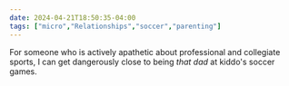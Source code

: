```yaml
---
date: 2024-04-21T18:50:35-04:00
tags: ["micro","Relationships","soccer","parenting"]
---
```

For someone who is actively apathetic about professional and collegiate sports, I can get dangerously close to being *that dad* at kiddo's soccer games.